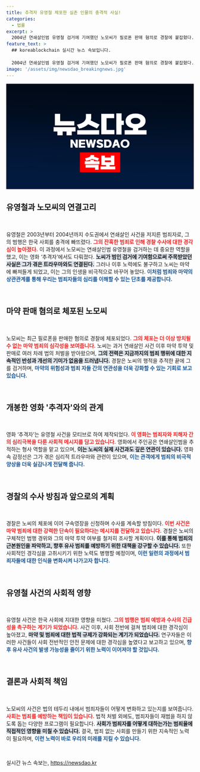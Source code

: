 ```yaml
---
title: 추격자 유영철 체포한 실존 인물의 충격적 사실!
categories:
  - 법률
excerpt: >
  2004년 연쇄살인범 유영철 검거에 기여했던 노모씨가 필로폰 판매 혐의로 경찰에 붙잡혔다. 그는 마약 투약으로 수차례 수감 생활을 반복한 끝에 결국 이번 범죄로 또 다시 법의 심판을 받게 됐다!
feature_text: >
  ## koreablockchain 실시간 뉴스 속보입니다.

  2004년 연쇄살인범 유영철 검거에 기여했던 노모씨가 필로폰 판매 혐의로 경찰에 붙잡혔다. 그는 마약 투약으로 수차례 수감 생활을 반복한 끝에 결국 이번 범죄로 또 다시 법의 심판을 받게 됐다!
image: '/assets/img/newsdao_breakingnews.jpg'
---
```


<p><img src="/assets/img/newsdao_breakingnews.jpg" alt="koreablockchain 속보" /></p>

<h2 data-ke-size="size26">유영철과 노모씨의 연결고리</h2>

<p data-ke-size="size16">&nbsp;</p>

<p>유영철은 2003년부터 2004년까지 수도권에서 연쇄살인 사건을 저지른 범죄자로, 그의 범행은 한국 사회를 충격에 빠뜨렸다. <b><span style="color: #ee2323;">그의 잔혹한 범죄로 인해 경찰 수사에 대한 경각심이 높아졌다.</span></b> 이 과정에서 노모씨는 연쇄살인범 유영철을 검거하는 데 중요한 역할을 했고, 이는 영화 ‘추격자’에서도 다뤄졌다. <b><span style="background-color: #21538527;">노씨가 범인 검거에 기여함으로써 주목받았던 사실은 그가 겪은 트라우마와도 연결된다.</span></b> 그러나 이후 노력에도 불구하고 노씨는 마약에 빠져들게 되었고, 이는 그의 인생을 비극적으로 바꾸어 놓았다. <b><span style="color: #1a5490;">이처럼 범죄와 마약의 상관관계를 통해 우리는 범죄자들의 심리를 이해할 수 있는 단초를 제공합니다.</span></b></p>

<p data-ke-size="size16">&nbsp;</p>

<h2 data-ke-size="size26">마약 판매 혐의로 체포된 노모씨</h2>

<p data-ke-size="size16">&nbsp;</p>

<p>노모씨는 최근 필로폰을 판매한 혐의로 경찰에 체포되었다. <b><span style="color: #ee2323;">그의 체포는 더 이상 방치될 수 없는 마약 범죄의 심각성을 보여줍니다.</span></b> 노씨는 과거 연쇄살인 사건 이후 마약 투약 및 판매로 여러 차례 법의 처벌을 받아왔으며, <b><span style="background-color: #21538527;">그의 전력은 지금까지의 범죄 행위에 대한 지속적인 반성과 개선의 기미가 없음을 드러냅니다.</span></b> 경찰은 노씨의 행적을 추적한 끝에 그를 검거하며, <b><span style="color: #1a5490;">마약의 위험성과 범죄 자들 간의 연관성을 더욱 강화할 수 있는 기회로 보고 있습니다.</span></b></p>

<p data-ke-size="size16">&nbsp;</p>

<h2 data-ke-size="size26">개봉한 영화 '추격자'와의 관계</h2>

<p data-ke-size="size16">&nbsp;</p>

<p>영화 ‘추격자’는 유영철 사건을 모티브로 하여 제작되었다. <b><span style="color: #ee2323;">이 영화는 범죄자와 피해자 간의 심리극복을 다룬 사회적 메시지를 담고 있습니다.</span></b> 영화에서 주인공은 연쇄살인범을 추적하는 형사 역할을 맡고 있으며, <b><span style="background-color: #21538527;">이는 노씨의 실제 사건과도 깊은 연관이 있습니다.</span></b> 영화 속 감정선은 그가 겪은 심리적 트라우마와 관련이 있으며, <b><span style="color: #1a5490;">이는 관객에게 범죄의 비극적 양상을 더욱 실감나게 전달해 줍니다.</span></b> </p>

<p data-ke-size="size16">&nbsp;</p>

<h2 data-ke-size="size26">경찰의 수사 방침과 앞으로의 계획</h2>

<p data-ke-size="size16">&nbsp;</p>

<p>경찰은 노씨의 체포에 이어 구속영장을 신청하며 수사를 계속할 방침이다. <b><span style="color: #ee2323;">이번 사건은 마약 범죄에 대한 강력한 단속이 필요하다는 메시지를 전달하고 있습니다.</span></b> 경찰은 노씨의 구체적인 범행 경위와 그의 마약 투약 여부를 철저히 조사할 계획이다. <b><span style="background-color: #21538527;">이를 통해 범죄의 근본원인을 파악하고, 향후 유사 범죄를 예방하기 위한 대책을 강구할 수 있습니다.</span></b> 또한 사회적인 경각심을 고취시키기 위한 노력도 병행할 예정이며, <b><span style="color: #1a5490;">이런 일련의 과정에서 범죄자들에 대한 인식을 변화시켜 나가고자 합니다.</span></b></p>

<p data-ke-size="size16">&nbsp;</p>

<h2 data-ke-size="size26">유영철 사건의 사회적 영향</h2>

<p data-ke-size="size16">&nbsp;</p>

<p>유영철 사건은 한국 사회에 지대한 영향을 미쳤다. <b><span style="color: #ee2323;">그의 범행은 범죄 예방과 수사의 긴급성을 촉구하는 계기가 되었습니다.</span></b> 사건 이후, 사회 전반에 걸쳐 범죄에 대한 경각심이 높아졌고, <b><span style="background-color: #21538527;">마약 및 범죄에 대한 법적 규제가 강화되는 계기가 되었습니다.</span></b> 연구자들은 이러한 사건들이 사회 전반적인 안전 문제에 대한 경각심을 높였다고 보고하고 있으며, <b><span style="color: #1a5490;">향후 유사 사건의 발생 가능성을 줄이기 위한 노력이 이어져야 할 것입니다.</span></b></p>

<p data-ke-size="size16">&nbsp;</p>

<h2 data-ke-size="size26">결론과 사회적 책임</h2>

<p data-ke-size="size16">&nbsp;</p>

<p>노모씨의 사건은 법의 테두리 내에서 범죄자들이 어떻게 변화하고 있는지를 보여줍니다. <b><span style="color: #ee2323;">사회는 범죄를 예방하는 책임이 있습니다.</span></b> 법적 처벌 외에도, 범죄자들이 재범을 하지 않도록 돕는 다양한 프로그램이 필요합니다. <b><span style="background-color: #21538527;">사회가 범죄자를 어떻게 대하는가는 범죄율에 직접적인 영향을 미칠 수 있습니다.</span></b> 결국, 범죄 없는 사회를 만들기 위한 지속적인 노력이 필요하며, <b><span style="color: #1a5490;">이런 노력이 바로 우리의 미래를 지킬 수 있습니다.</span></b></p>

<p data-ke-size="size16">&nbsp;</p>
실시간 뉴스 속보는, <a href="https://newsdao.kr" rel="dofollow">https://newsdao.kr</a>



